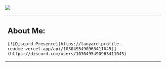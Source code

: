 <img src="https://cdn.discordapp.com/banners/1030495490963411045/700a7e90f05ce6854260e1cf97c15508.webp?size=1024" draggable="false">


<table>
	 <td width="1200px">
	 <h2>About Me:</h2>

    [![Discord Presence](https://lanyard-profile-readme.vercel.app/api/1030495490963411045)](https://discord.com/users/1030495490963411045)

